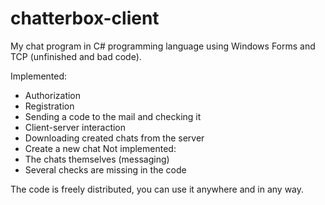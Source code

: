 # chatterbox-client
My chat program in C# programming language using Windows Forms and TCP (unfinished and bad code).

Implemented:
- Authorization
- Registration
- Sending a code to the mail and checking it
- Client-server interaction
- Downloading created chats from the server
- Create a new chat
Not implemented:
- The chats themselves (messaging)
- Several checks are missing in the code

The code is freely distributed, you can use it anywhere and in any way.
